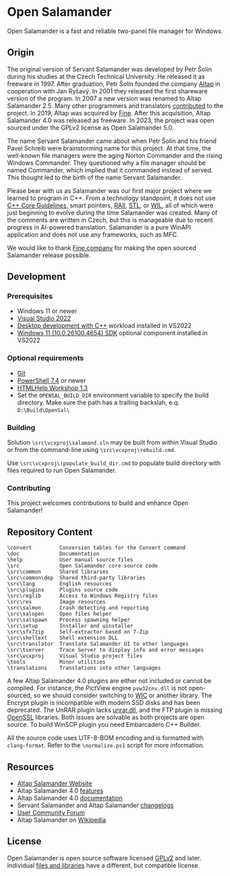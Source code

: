 # Open Salamander

Open Salamander is a fast and reliable two-panel file manager for Windows.

## Origin

The original version of Servant Salamander was developed by Petr Šolín during his studies at the Czech Technical University. He released it as freeware in 1997. After graduation, Petr Šolín founded the company [Altap](https://www.altap.cz/) in cooperation with Jan Ryšavý. In 2001 they released the first shareware version of the program. In 2007 a new version was renamed to Altap Salamander 2.5. Many other programmers and translators [contributed](AUTHORS) to the project. In 2019, Altap was acquired by [Fine](https://www.finesoftware.eu/). After this acquisition, Altap Salamander 4.0 was released as freeware. In 2023, the project was open sourced under the GPLv2 license as Open Salamander 5.0.

The name Servant Salamander came about when Petr Šolín and his friend Pavel Schreib were brainstorming name for this project. At that time, the well-known file managers were the aging Norton Commander and the rising Windows Commander. They questioned why a file manager should be named Commander, which implied that it commanded instead of served. This thought led to the birth of the name Servant Salamander.

Please bear with us as Salamander was our first major project where we learned to program in C++. From a technology standpoint, it does not use [C++ Core Guidelines](https://isocpp.github.io/CppCoreGuidelines/CppCoreGuidelines), smart pointers, [RAII](https://en.cppreference.com/w/cpp/language/raii), [STL](https://github.com/microsoft/STL), or [WIL](https://github.com/microsoft/wil), all of which were just beginning to evolve during the time Salamander was created. Many of the comments are written in Czech, but this is manageable due to recent progress in AI-powered translation. Salamander is a pure WinAPI application and does not use any frameworks, such as MFC.

We would like to thank [Fine company](https://www.finesoftware.eu/) for making the open sourced Salamander release possible.

## Development

### Prerequisites
- Windows 11 or newer
- [Visual Studio 2022](https://visualstudio.microsoft.com/downloads/)
- [Desktop development with C++](https://learn.microsoft.com/en-us/cpp/build/vscpp-step-0-installation?view=msvc-170) workload installed in VS2022
- [Windows 11 (10.0.26100.4654) SDK](https://developer.microsoft.com/en-us/windows/downloads/windows-sdk/) optional component installed in VS2022

### Optional requirements
- [Git](https://git-scm.com/downloads)
- [PowerShell 7.4](https://learn.microsoft.com/en-us/powershell/scripting/install/installing-powershell-on-windows) or newer
- [HTMLHelp Workshop 1.3](https://learn.microsoft.com/en-us/answers/questions/265752/htmlhelp-workshop-download-for-chm-compiler-instal)
- Set the ```OPENSAL_BUILD_DIR``` environment variable to specify the build directory. Make sure the path has a trailing backslah, e.q. ```D:\Build\OpenSal\```

### Building

Solution ```\src\vcxproj\salamand.sln``` may be built from within Visual Studio or from the command-line using ```\src\vcxproj\rebuild.cmd```.

Use ```\src\vcxproj\!populate_build_dir.cmd``` to populate build directory with files required to run Open Salamander.

### Contributing

This project welcomes contributions to build and enhance Open Salamander!

## Repository Content

```
\convert         Conversion tables for the Convert command
\doc             Documentation
\help            User manual source files
\src             Open Salamander core source code
\src\common      Shared libraries
\src\common\dep  Shared third-party libraries
\src\lang        English resources
\src\plugins     Plugins source code
\src\reglib      Access to Windows Registry files
\src\res         Image resources
\src\salmon      Crash detecting and reporting
\src\salopen     Open files helper
\src\salspawn    Process spawning helper
\src\setup       Installer and uinstaller
\src\sfx7zip     Self-extractor based on 7-Zip
\src\shellext    Shell extension DLL
\src\translator  Translate Salamander UI to other languages
\src\tserver     Trace Server to display info and error messages
\src\vcxproj     Visual Studio project files
\tools           Minor utilities
\translations    Translations into other languages
```

A few Altap Salamander 4.0 plugins are either not included or cannot be compiled. For instance, the PictView engine ```pvw32cnv.dll``` is not open-sourced, so we should consider switching to [WIC](https://learn.microsoft.com/en-us/windows/win32/wic/-wic-about-windows-imaging-codec) or another library. The Encrypt plugin is incompatible with modern SSD disks and has been deprecated. The UnRAR plugin lacks [unrar.dll](https://www.rarlab.com/rar_add.htm), and the FTP plugin is missing [OpenSSL](https://www.openssl.org/) libraries. Both issues are solvable as both projects are open source. To build WinSCP plugin you need Embarcadero C++ Builder.

All the source code uses UTF-8-BOM encoding and is formatted with ```clang-format```. Refer to the ```\normalize.ps1``` script for more information.

## Resources

- [Altap Salamander Website](https://www.altap.cz/)
- Altap Salamander 4.0 [features](https://www.altap.cz/salamander/features/)
- Altap Salamander 4.0 [documentation](https://www.altap.cz/salamander/help/)
- Servant Salamander and Altap Salamander [changelogs](https://www.altap.cz/salamander/changelogs/)
- [User Community Forum](https://forum.altap.cz/)
- Altap Salamander on [Wikipedia](https://en.wikipedia.org/wiki/Altap_Salamander)

## License

Open Salamander is open source software licensed [GPLv2](doc/license_gpl.txt) and later.
Individual [files and libraries](doc/third_party.txt) have a different, but compatible license.
